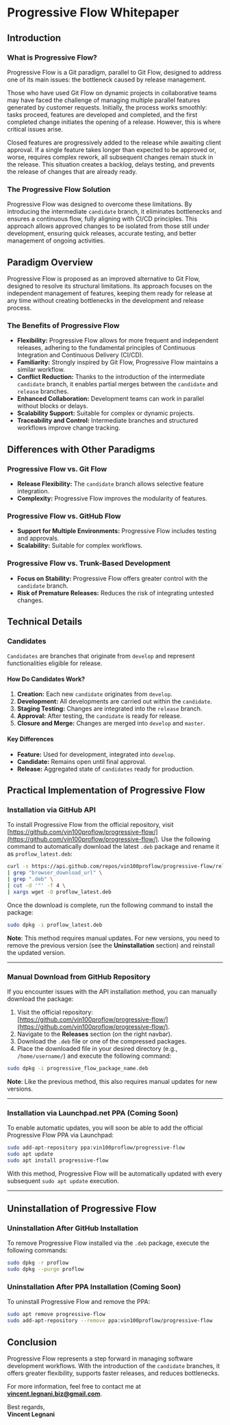 # Progressive Flow Whitepaper

## Introduction

### What is Progressive Flow?
Progressive Flow is a Git paradigm, parallel to Git Flow, designed to address one of its main issues: the bottleneck caused by release management.

Those who have used Git Flow on dynamic projects in collaborative teams may have faced the challenge of managing multiple parallel features generated by customer requests. Initially, the process works smoothly: tasks proceed, features are developed and completed, and the first completed change initiates the opening of a release. However, this is where critical issues arise.

Closed features are progressively added to the release while awaiting client approval. If a single feature takes longer than expected to be approved or, worse, requires complex rework, all subsequent changes remain stuck in the release. This situation creates a backlog, delays testing, and prevents the release of changes that are already ready.

### The Progressive Flow Solution
Progressive Flow was designed to overcome these limitations. By introducing the intermediate `candidate` branch, it eliminates bottlenecks and ensures a continuous flow, fully aligning with CI/CD principles. This approach allows approved changes to be isolated from those still under development, ensuring quick releases, accurate testing, and better management of ongoing activities.

## Paradigm Overview

Progressive Flow is proposed as an improved alternative to Git Flow, designed to resolve its structural limitations. Its approach focuses on the independent management of features, keeping them ready for release at any time without creating bottlenecks in the development and release process.

### The Benefits of Progressive Flow

- **Flexibility:** Progressive Flow allows for more frequent and independent releases, adhering to the fundamental principles of Continuous Integration and Continuous Delivery (CI/CD).
- **Familiarity:** Strongly inspired by Git Flow, Progressive Flow maintains a similar workflow.
- **Conflict Reduction:** Thanks to the introduction of the intermediate `candidate` branch, it enables partial merges between the `candidate` and `release` branches.
- **Enhanced Collaboration:** Development teams can work in parallel without blocks or delays.
- **Scalability Support:** Suitable for complex or dynamic projects.
- **Traceability and Control:** Intermediate branches and structured workflows improve change tracking.

## Differences with Other Paradigms

### Progressive Flow vs. Git Flow
- **Release Flexibility:** The `candidate` branch allows selective feature integration.
- **Complexity:** Progressive Flow improves the modularity of features.

### Progressive Flow vs. GitHub Flow
- **Support for Multiple Environments:** Progressive Flow includes testing and approvals.
- **Scalability:** Suitable for complex workflows.

### Progressive Flow vs. Trunk-Based Development
- **Focus on Stability:** Progressive Flow offers greater control with the `candidate` branch.
- **Risk of Premature Releases:** Reduces the risk of integrating untested changes.

## Technical Details

### Candidates
`Candidates` are branches that originate from `develop` and represent functionalities eligible for release.

#### How Do Candidates Work?
1. **Creation:** Each new `candidate` originates from `develop`.
2. **Development:** All developments are carried out within the `candidate`.
3. **Staging Testing:** Changes are integrated into the `release` branch.
4. **Approval:** After testing, the `candidate` is ready for release.
5. **Closure and Merge:** Changes are merged into `develop` and `master`.

#### Key Differences
- **Feature:** Used for development, integrated into `develop`.
- **Candidate:** Remains open until final approval.
- **Release:** Aggregated state of `candidates` ready for production.
## Practical Implementation of Progressive Flow

### Installation via GitHub API  
To install Progressive Flow from the official repository, visit [https://github.com/vin100proflow/progressive-flow/](https://github.com/vin100proflow/progressive-flow/). Use the following command to automatically download the latest `.deb` package and rename it as `proflow_latest.deb`:  

```bash
curl -s https://api.github.com/repos/vin100proflow/progressive-flow/releases/latest \
| grep "browser_download_url" \
| grep ".deb" \
| cut -d '"' -f 4 \
| xargs wget -O proflow_latest.deb
```  

Once the download is complete, run the following command to install the package:  

```bash
sudo dpkg -i proflow_latest.deb
```  

**Note**: This method requires manual updates. For new versions, you need to remove the previous version (see the **Uninstallation** section) and reinstall the updated version.  

---

### Manual Download from GitHub Repository  
If you encounter issues with the API installation method, you can manually download the package:  

1. Visit the official repository: [https://github.com/vin100proflow/progressive-flow/](https://github.com/vin100proflow/progressive-flow/).  
2. Navigate to the **Releases** section (on the right navbar).  
3. Download the `.deb` file or one of the compressed packages.  
4. Place the downloaded file in your desired directory (e.g., `/home/username/`) and execute the following command:  

```bash
sudo dpkg -i progressive_flow_package_name.deb
```  

**Note**: Like the previous method, this also requires manual updates for new versions.  

---

### Installation via Launchpad.net PPA (Coming Soon)  
To enable automatic updates, you will soon be able to add the official Progressive Flow PPA via Launchpad:  

```bash
sudo add-apt-repository ppa:vin100proflow/progressive-flow
sudo apt update
sudo apt install progressive-flow
```  

With this method, Progressive Flow will be automatically updated with every subsequent `sudo apt update` execution.  

---

## Uninstallation of Progressive Flow  

### Uninstallation After GitHub Installation  
To remove Progressive Flow installed via the `.deb` package, execute the following commands:  

```bash
sudo dpkg -r proflow
sudo dpkg --purge proflow
```  

### Uninstallation After PPA Installation (Coming Soon)  
To uninstall Progressive Flow and remove the PPA:  

```bash
sudo apt remove progressive-flow
sudo add-apt-repository --remove ppa:vin100proflow/progressive-flow
```

## Conclusion
Progressive Flow represents a step forward in managing software development workflows. With the introduction of the `candidate` branches, it offers greater flexibility, supports faster releases, and reduces bottlenecks.

For more information, feel free to contact me at **vincent.legnani.biz@gmail.com**.

Best regards,  
**Vincent Legnani**
